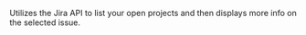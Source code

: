 Utilizes the Jira API to list your open projects and then displays more info on the selected issue.
